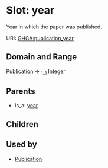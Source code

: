 
# Slot: year


Year in which the paper was published.

URI: [GHGA:publication_year](https://w3id.org/GHGA/publication_year)


## Domain and Range

[Publication](Publication.md) &#8594;  <sub>1..1</sub> [Integer](types/Integer.md)

## Parents

 *  is_a: [year](year.md)

## Children


## Used by

 * [Publication](Publication.md)
